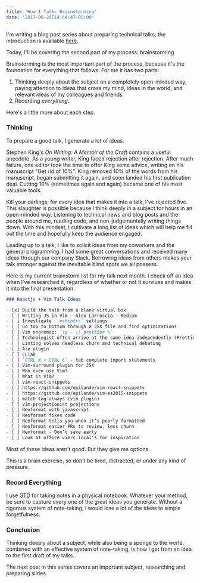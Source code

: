```yaml
---
title: 'How I Talk: Brainstorming'
date: '2017-08-29T14:44:47-05:00'
---
```


I'm writing a blog post series about preparing technical talks; the
introduction is available [here](/how-i-talk).

Today, I'll be covering the second part of my process: brainstorming.

Brainstorming is the most important part of the process, because it's the
foundation for everything that follows. For me it has two parts:

1. Thinking deeply about the subject on a completely open-minded way, paying
   attention to ideas that cross my mind, ideas in the world, and relevant
   ideas of my colleagues and friends.
1. Recording *everything*.

Here's a little more about each step.

### Thinking

To prepare a good talk, I generate a lot of ideas.

Stephen King's *On Writing: A Memoir of the Craft* contains a useful anecdote.
As a young writer, King faced rejection after rejection. After much failure,
one editor took the time to offer King some advice, writing on his manuscript
"Get rid of 10%". King removed 10% of the words from his manuscript, began
submitting it again, and soon landed his first publication deal. Cutting 10%
(sometimes again and again) became one of his most valuable tools.

Kill your darlings; for every idea that makes it into a talk, I've rejected
five. This slaughter is possible because I think deeply in a subject for hours
in an open-minded way. Listening to technical news and blog posts and the
people around me, reading code, and non-judgementally writing things down. With
this mindset, I cultivate a long list of ideas which will help me fill out
the time and hopefully keep the audience engaged.

Leading up to a talk, I like to solicit ideas from my coworkers and the general
programming. I had some great conversations and received many ideas through our
company Slack. Borrowing ideas from others makes your talk stronger against the
inevitable blind spots we all possess.

Here is my current brainstorm list for my talk next month. I check off an idea
when I've researched it, regardless of whether or not it survives and makes it
into the final presentation.

```markdown
### Reactjs + Vim Talk Ideas

- [x] Build the talk from a blank virtual box
- [ ] Writing JS in Vim – Alex LaFroscia – Medium
- [ ] Investigate `.eshintrc` settings
- [ ] Go top to bottom through a JSX file and find optimizations
- [ ] Vim nnoremap: `\p — :! prettier %`
- [ ] Technologist often arrive at the same idea independently (PrettierJS)
- [ ] Linting solves needless churn and technical debating
- [ ] Ale plugin
- [ ] CLTab
- [ ] `CTRL X + CTRL L` - tab complete import statements
- [ ] Vim-surround plugin for JSX
- [ ] Who even use Vim?
- [ ] What is Vim?
- [ ] vim-react-snippets
- [ ] https://github.com/epilande/vim-react-snippets
- [ ] https://github.com/epilande/vim-es2015-snippets
- [ ] match-tag-always (vim plugin)
- [ ] Vim-projectionist projections
- [ ] Neoformat with javascript
- [ ] Neoformat fixes code
- [ ] Neoformat tells you when it’s poorly formatted
- [ ] Neoformat easier PRs to review, less churn
- [ ] Neoformat - Don’t save early
- [ ] Look at office vimrc.local's for inspiration
```

Most of these ideas aren't good. But they give me options.

This is a brain exercise, so don't be tired, distracted, or under any kind of
pressure.


### Record Everything

I use [GTD](http://gettingthingsdone.com/) for taking notes in a physical
notebook. Whatever your method, be sure to capture every one of the great ideas
you generate. Without a rigorous system of note-taking, I would lose a lot of
the ideas to simple forgetfulness.

### Conclusion

Thinking deeply about a subject, while also being a sponge to the world,
combined with an effective system of note-taking, is how I get from an idea to
the first draft of my talks.

The next post in this series covers an important subject, researching and preparing slides.

